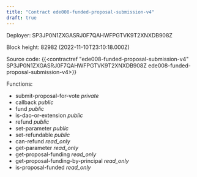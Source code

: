 ```yaml
---
title: "Contract ede008-funded-proposal-submission-v4"
draft: true
---
```

Deployer: SP3JP0N1ZXGASRJ0F7QAHWFPGTVK9T2XNXDB908Z


 



Block height: 82982 (2022-11-10T23:10:18.000Z)

Source code: {{<contractref "ede008-funded-proposal-submission-v4" SP3JP0N1ZXGASRJ0F7QAHWFPGTVK9T2XNXDB908Z ede008-funded-proposal-submission-v4>}}

Functions:

* submit-proposal-for-vote _private_
* callback _public_
* fund _public_
* is-dao-or-extension _public_
* refund _public_
* set-parameter _public_
* set-refundable _public_
* can-refund _read_only_
* get-parameter _read_only_
* get-proposal-funding _read_only_
* get-proposal-funding-by-principal _read_only_
* is-proposal-funded _read_only_
